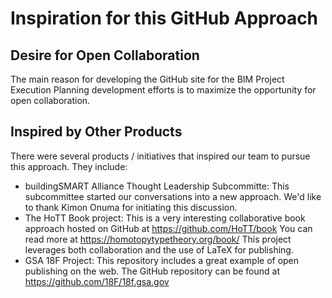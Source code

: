 # Inspiration for this GitHub Approach

## Desire for Open Collaboration
The main reason for developing the GitHub site for the BIM Project Execution Planning development efforts is to maximize the opportunity for open collaboration.

## Inspired by Other Products
There were several products / initiatives that inspired our team to pursue this approach.  They include:
- buildingSMART Alliance Thought Leadership Subcommitte:  This subcommittee started our conversations into a new approach.  We'd like to thank Kimon Onuma for initiating this discussion.
- The HoTT Book project:  This is a very interesting collaborative book approach hosted on GitHub at https://github.com/HoTT/book  You can read more at https://homotopytypetheory.org/book/  This project leverages both collaboration and the use of LaTeX for publishing.
- GSA 18F Project:  This repository includes a great example of open publishing on the web.  The GitHub repository can be found at https://github.com/18F/18f.gsa.gov  
